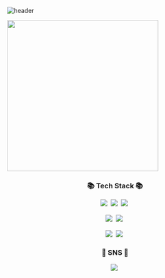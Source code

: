 ![header](https://capsule-render.vercel.app/api?type=waving&amp;height=200&amp;text=Hi!&amp;fontAlign=80&amp;fontAlignY=40&amp;)


<a href = "https://api.gitofolio.com/portfolio/2388/2394"><img src = "https://api.gitofolio.com/portfoliocard/svg/2394?color=white" style="width:353px; height:auto; "/></a>

<h3 align="center">📚 Tech Stack 📚</h3>
<p align="center">
  <img src="https://img.shields.io/badge/JAVA-007396?style=flat-square&logo=Java&logoColor=white"/></a>&nbsp
  <img src="https://img.shields.io/badge/JAVASCRIPT-F7DF1E?style=flat-square&amp;logo=JavaScript&amp;logoColor=white"/></a>&nbsp 
  <img src="https://img.shields.io/badge/NODE.JS-339933?style=flat-square&logo=Node.js&logoColor=white"/></a>&nbsp
  <br><br>
  <img src="https://img.shields.io/badge/SPRING BOOT-339933?style=flat-square&logo=SpringBoot&logoColor=white"/></a>&nbsp
  <img src="https://img.shields.io/badge/EXPRESS-000000?style=flat-square&logo=EXPRESS&logoColor=white"/></a>&nbsp
  <br><br>
  <img src="https://img.shields.io/badge/MariaDB-E6B91E?style=flat-square&logo=MariaDB&logoColor=white"/></a>&nbsp  
  <img src="https://img.shields.io/badge/MySQL-4479A1?style=flat-square&logo=MySQL&amp;logoColor=white"/></a>&nbsp
</p>

<h3 align="center">🌈 SNS 🌈</h3>
<p align="center">
  <a href="https://www.instagram.com/jeongho0813/"><img src="https://img.shields.io/badge/Instagram-E4405F?style=flat-square&logo=Instagram&logoColor=white&link=https://www.instagram.com/jeongho0813/"/></a>&nbsp
</p>
